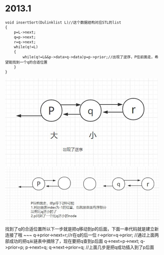 2013.1
========
~~~
void insertSort(Dulinklist L)//这个数据结构对应STL的list
{
    p=L->next;
    q=p->next;
    r=q->next;
    while(q!=L)
    {
        while(q!=L&&p->data>q->data)p=p->prior;//出现了逆序，P往前面走，希望能找到一个q的合适位置
    }
}
~~~

<img src="https://github.com/wangqifan/bitcs/blob/master/2013/img/2013.1.1.JPG">
<img src="https://github.com/wangqifan/bitcs/blob/master/2013/img/2013.1.2.JPG">
找到了q的合适位置所以下一步就是把q移动到p的后面，下面一串代码就是建立新连接了哦
~~~
q->prior->next=r;//r在q的后一位
r->prior=q->prior;
//通过上面两部成功的把q从链表中摘除了，现在要把q查到p后面
q->next=p->next;
q->prior=p;
p->next=q;
q->next->prior=q;
//上面几步是把q成功插入到了p后面

~~~
